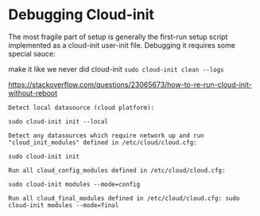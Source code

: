 
Debugging Cloud-init
====================
The most fragile part of setup is generally the first-run setup script implemented as a cloud-init user-init file.  Debugging it requires some special sauce:

make it like we never did cloud-init
`sudo cloud-init clean --logs`

https://stackoverflow.com/questions/23065673/how-to-re-run-cloud-init-without-reboot
```
Detect local datasource (cloud platform):

sudo cloud-init init --local

Detect any datasources which require network up and run "cloud_init_modules" defined in /etc/cloud/cloud.cfg:

sudo cloud-init init

Run all cloud_config_modules defined in /etc/cloud/cloud.cfg:

sudo cloud-init modules --mode=config

Run all cloud_final_modules defined in /etc/cloud/cloud.cfg: sudo cloud-init modules --mode=final
```
